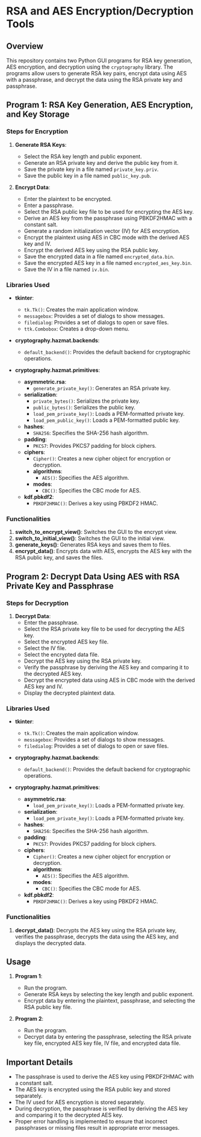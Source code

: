 # RSA and AES Encryption/Decryption Tools

## Overview
This repository contains two Python GUI programs for RSA key generation, AES encryption, and decryption using the `cryptography` library. The programs allow users to generate RSA key pairs, encrypt data using AES with a passphrase, and decrypt the data using the RSA private key and passphrase.

## Program 1: RSA Key Generation, AES Encryption, and Key Storage

### Steps for Encryption
1. **Generate RSA Keys**:
   - Select the RSA key length and public exponent.
   - Generate an RSA private key and derive the public key from it.
   - Save the private key in a file named `private_key.priv`.
   - Save the public key in a file named `public_key.pub`.

2. **Encrypt Data**:
   - Enter the plaintext to be encrypted.
   - Enter a passphrase.
   - Select the RSA public key file to be used for encrypting the AES key.
   - Derive an AES key from the passphrase using PBKDF2HMAC with a constant salt.
   - Generate a random initialization vector (IV) for AES encryption.
   - Encrypt the plaintext using AES in CBC mode with the derived AES key and IV.
   - Encrypt the derived AES key using the RSA public key.
   - Save the encrypted data in a file named `encrypted_data.bin`.
   - Save the encrypted AES key in a file named `encrypted_aes_key.bin`.
   - Save the IV in a file named `iv.bin`.

### Libraries Used
- **tkinter**:
  - `tk.Tk()`: Creates the main application window.
  - `messagebox`: Provides a set of dialogs to show messages.
  - `filedialog`: Provides a set of dialogs to open or save files.
  - `ttk.Combobox`: Creates a drop-down menu.

- **cryptography.hazmat.backends**:
  - `default_backend()`: Provides the default backend for cryptographic operations.

- **cryptography.hazmat.primitives**:
  - **asymmetric.rsa**:
    - `generate_private_key()`: Generates an RSA private key.
  - **serialization**:
    - `private_bytes()`: Serializes the private key.
    - `public_bytes()`: Serializes the public key.
    - `load_pem_private_key()`: Loads a PEM-formatted private key.
    - `load_pem_public_key()`: Loads a PEM-formatted public key.
  - **hashes**:
    - `SHA256`: Specifies the SHA-256 hash algorithm.
  - **padding**:
    - `PKCS7`: Provides PKCS7 padding for block ciphers.
  - **ciphers**:
    - `Cipher()`: Creates a new cipher object for encryption or decryption.
    - **algorithms**:
      - `AES()`: Specifies the AES algorithm.
    - **modes**:
      - `CBC()`: Specifies the CBC mode for AES.
  - **kdf.pbkdf2**:
    - `PBKDF2HMAC()`: Derives a key using PBKDF2 HMAC.

### Functionalities
1. **switch_to_encrypt_view()**: Switches the GUI to the encrypt view.
2. **switch_to_initial_view()**: Switches the GUI to the initial view.
3. **generate_keys()**: Generates RSA keys and saves them to files.
4. **encrypt_data()**: Encrypts data with AES, encrypts the AES key with the RSA public key, and saves the files.

## Program 2: Decrypt Data Using AES with RSA Private Key and Passphrase

### Steps for Decryption
1. **Decrypt Data**:
   - Enter the passphrase.
   - Select the RSA private key file to be used for decrypting the AES key.
   - Select the encrypted AES key file.
   - Select the IV file.
   - Select the encrypted data file.
   - Decrypt the AES key using the RSA private key.
   - Verify the passphrase by deriving the AES key and comparing it to the decrypted AES key.
   - Decrypt the encrypted data using AES in CBC mode with the derived AES key and IV.
   - Display the decrypted plaintext data.

### Libraries Used
- **tkinter**:
  - `tk.Tk()`: Creates the main application window.
  - `messagebox`: Provides a set of dialogs to show messages.
  - `filedialog`: Provides a set of dialogs to open or save files.

- **cryptography.hazmat.backends**:
  - `default_backend()`: Provides the default backend for cryptographic operations.

- **cryptography.hazmat.primitives**:
  - **asymmetric.rsa**:
    - `load_pem_private_key()`: Loads a PEM-formatted private key.
  - **serialization**:
    - `load_pem_private_key()`: Loads a PEM-formatted private key.
  - **hashes**:
    - `SHA256`: Specifies the SHA-256 hash algorithm.
  - **padding**:
    - `PKCS7`: Provides PKCS7 padding for block ciphers.
  - **ciphers**:
    - `Cipher()`: Creates a new cipher object for encryption or decryption.
    - **algorithms**:
      - `AES()`: Specifies the AES algorithm.
    - **modes**:
      - `CBC()`: Specifies the CBC mode for AES.
  - **kdf.pbkdf2**:
    - `PBKDF2HMAC()`: Derives a key using PBKDF2 HMAC.

### Functionalities
1. **decrypt_data()**: Decrypts the AES key using the RSA private key, verifies the passphrase, decrypts the data using the AES key, and displays the decrypted data.

## Usage
1. **Program 1**:
   - Run the program.
   - Generate RSA keys by selecting the key length and public exponent.
   - Encrypt data by entering the plaintext, passphrase, and selecting the RSA public key file.

2. **Program 2**:
   - Run the program.
   - Decrypt data by entering the passphrase, selecting the RSA private key file, encrypted AES key file, IV file, and encrypted data file.

## Important Details
- The passphrase is used to derive the AES key using PBKDF2HMAC with a constant salt.
- The AES key is encrypted using the RSA public key and stored separately.
- The IV used for AES encryption is stored separately.
- During decryption, the passphrase is verified by deriving the AES key and comparing it to the decrypted AES key.
- Proper error handling is implemented to ensure that incorrect passphrases or missing files result in appropriate error messages.
